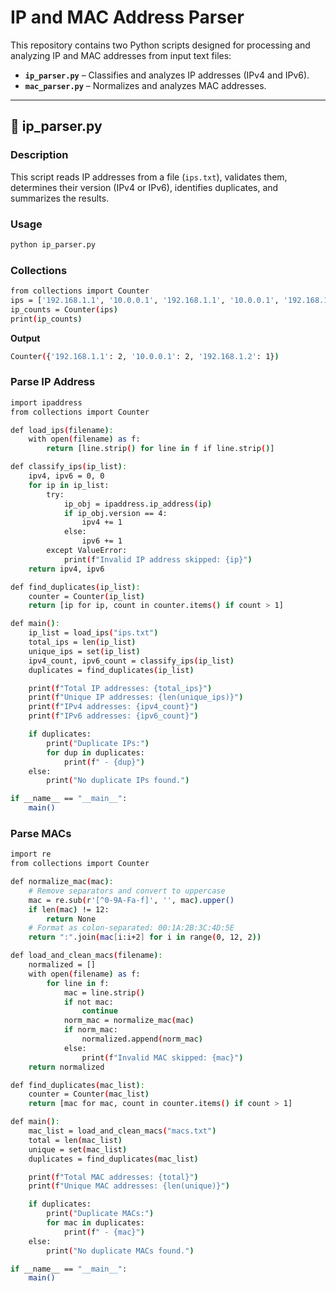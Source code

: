 # IP and MAC Address Parser

This repository contains two Python scripts designed for processing and analyzing IP and MAC addresses from input text files:

- **`ip_parser.py`** – Classifies and analyzes IP addresses (IPv4 and IPv6).
- **`mac_parser.py`** – Normalizes and analyzes MAC addresses.

---

## 📄 ip_parser.py

### Description
This script reads IP addresses from a file (`ips.txt`), validates them, determines their version (IPv4 or IPv6), identifies duplicates, and summarizes the results.

### Usage
```bash
python ip_parser.py
```

### Collections
```bash
from collections import Counter
ips = ['192.168.1.1', '10.0.0.1', '192.168.1.1', '10.0.0.1', '192.168.1.2']
ip_counts = Counter(ips)
print(ip_counts)
```
**Output**
```bash
Counter({'192.168.1.1': 2, '10.0.0.1': 2, '192.168.1.2': 1})
```
### Parse IP Address
```bash
import ipaddress
from collections import Counter

def load_ips(filename):
    with open(filename) as f:
        return [line.strip() for line in f if line.strip()]

def classify_ips(ip_list):
    ipv4, ipv6 = 0, 0
    for ip in ip_list:
        try:
            ip_obj = ipaddress.ip_address(ip)
            if ip_obj.version == 4:
                ipv4 += 1
            else:
                ipv6 += 1
        except ValueError:
            print(f"Invalid IP address skipped: {ip}")
    return ipv4, ipv6

def find_duplicates(ip_list):
    counter = Counter(ip_list)
    return [ip for ip, count in counter.items() if count > 1]

def main():
    ip_list = load_ips("ips.txt")
    total_ips = len(ip_list)
    unique_ips = set(ip_list)
    ipv4_count, ipv6_count = classify_ips(ip_list)
    duplicates = find_duplicates(ip_list)

    print(f"Total IP addresses: {total_ips}")
    print(f"Unique IP addresses: {len(unique_ips)}")
    print(f"IPv4 addresses: {ipv4_count}")
    print(f"IPv6 addresses: {ipv6_count}")

    if duplicates:
        print("Duplicate IPs:")
        for dup in duplicates:
            print(f" - {dup}")
    else:
        print("No duplicate IPs found.")

if __name__ == "__main__":
    main()
```

### Parse MACs
```bash
import re
from collections import Counter

def normalize_mac(mac):
    # Remove separators and convert to uppercase
    mac = re.sub(r'[^0-9A-Fa-f]', '', mac).upper()
    if len(mac) != 12:
        return None
    # Format as colon-separated: 00:1A:2B:3C:4D:5E
    return ":".join(mac[i:i+2] for i in range(0, 12, 2))

def load_and_clean_macs(filename):
    normalized = []
    with open(filename) as f:
        for line in f:
            mac = line.strip()
            if not mac:
                continue
            norm_mac = normalize_mac(mac)
            if norm_mac:
                normalized.append(norm_mac)
            else:
                print(f"Invalid MAC skipped: {mac}")
    return normalized

def find_duplicates(mac_list):
    counter = Counter(mac_list)
    return [mac for mac, count in counter.items() if count > 1]

def main():
    mac_list = load_and_clean_macs("macs.txt")
    total = len(mac_list)
    unique = set(mac_list)
    duplicates = find_duplicates(mac_list)

    print(f"Total MAC addresses: {total}")
    print(f"Unique MAC addresses: {len(unique)}")

    if duplicates:
        print("Duplicate MACs:")
        for mac in duplicates:
            print(f" - {mac}")
    else:
        print("No duplicate MACs found.")

if __name__ == "__main__":
    main()
```
